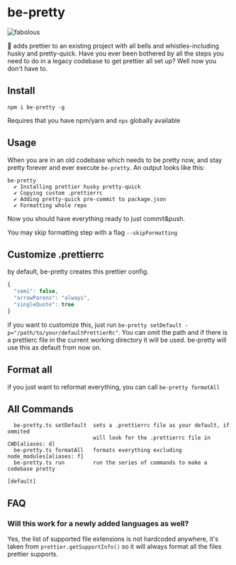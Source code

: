# be-pretty

![fabolous](https://media.giphy.com/media/XmiTYLQ5qXTqM/giphy.gif)

:lipstick: adds prettier to an existing project with all bells and whistles-including husky and pretty-quick.
Have you ever been bothered by all the steps you need to do in a legacy codebase to get prettier all set up? Well now you don't have to.

## Install

```
npm i be-pretty -g
```

Requires that you have npm/yarn and `npx` globally available

## Usage

When you are in an old codebase which needs to be pretty now, and stay pretty forever and ever execute `be-pretty`. An output looks like this:

```
be-pretty
  ✔ Installing prettier husky pretty-quick
  ✔ Copying custom .prettierrc
  ✔ Adding pretty-quick pre-commit to package.json
  ✔ Formatting whole repo
```

Now you should have everything ready to just commit&push.

You may skip formatting step with a flag `--skipFormatting`

## Customize .prettierrc

by default, be-pretty creates this prettier config.

```js
{
  "semi": false,
  "arrowParens": "always",
  "singleQuote": true
}
```

if you want to customize this, just run `be-pretty setDefault -p="/path/to/your/defaultPrettierRc"`. You can omit the path and if there is a prettierc file in the current working directory it will be used.
be-pretty will use this as default from now on.

## Format all

if you just want to reformat everything, you can call `be-pretty formatAll`

## All Commands

```
  be-pretty.ts setDefault  sets a .prettierrc file as your default, if ommited
                           will look for the .prettierrc file in CWD[aliases: d]
  be-pretty.ts formatAll   formats everything excluding node_modules[aliases: f]
  be-pretty.ts run         run the series of commands to make a codebase pretty
                                                                       [default]
```

## FAQ

### Will this work for a newly added languages as well?

Yes, the list of supported file extensions is not hardcoded anywhere, it's taken from `prettier.getSupportInfo()` so it will always format all the files prettier supports.
